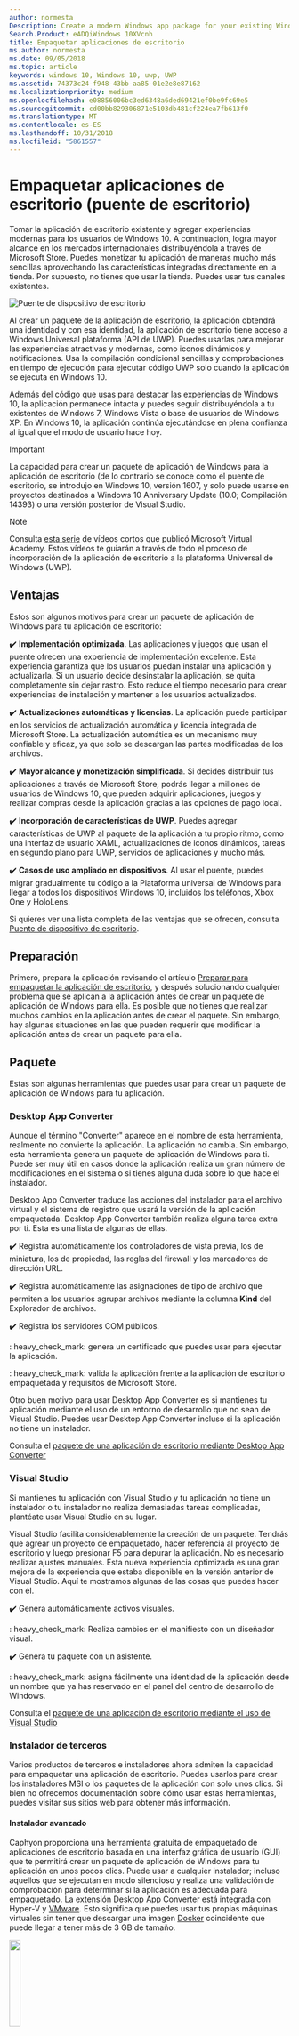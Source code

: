 ```yaml
---
author: normesta
Description: Create a modern Windows app package for your existing Windows Forms, WPF, or Win32 app or game. Add modern experiences for Windows 10 users and simplify deployment and monetization.
Search.Product: eADQiWindows 10XVcnh
title: Empaquetar aplicaciones de escritorio
ms.author: normesta
ms.date: 09/05/2018
ms.topic: article
keywords: windows 10, Windows 10, uwp, UWP
ms.assetid: 74373c24-f948-43bb-aa85-01e2e8e87162
ms.localizationpriority: medium
ms.openlocfilehash: e08856006bc3ed6348a6ded69421ef0be9fc69e5
ms.sourcegitcommit: cd00bb829306871e5103db481cf224ea7fb613f0
ms.translationtype: MT
ms.contentlocale: es-ES
ms.lasthandoff: 10/31/2018
ms.locfileid: "5861557"
---
```

# <a name="package-desktop-applications-desktop-bridge"></a>Empaquetar aplicaciones de escritorio (puente de escritorio)

Tomar la aplicación de escritorio existente y agregar experiencias modernas para los usuarios de Windows 10. A continuación, logra mayor alcance en los mercados internacionales distribuyéndola a través de Microsoft Store. Puedes monetizar tu aplicación de maneras mucho más sencillas aprovechando las características integradas directamente en la tienda. Por supuesto, no tienes que usar la tienda. Puedes usar tus canales existentes.

![Puente de dispositivo de escritorio](images/desktop-to-uwp/desktop-bridge-4.png)

Al crear un paquete de la aplicación de escritorio, la aplicación obtendrá una identidad y con esa identidad, la aplicación de escritorio tiene acceso a Windows Universal plataforma (API de UWP). Puedes usarlas para mejorar las experiencias atractivas y modernas, como iconos dinámicos y notificaciones.  Usa la compilación condicional sencillas y comprobaciones en tiempo de ejecución para ejecutar código UWP solo cuando la aplicación se ejecuta en Windows 10.

Además del código que usas para destacar las experiencias de Windows 10, la aplicación permanece intacta y puedes seguir distribuyéndola a tu existentes de Windows 7, Windows Vista o base de usuarios de Windows XP. En Windows 10, la aplicación continúa ejecutándose en plena confianza al igual que el modo de usuario hace hoy.

>[!IMPORTANT]
>La capacidad para crear un paquete de aplicación de Windows para la aplicación de escritorio (de lo contrario se conoce como el puente de escritorio, se introdujo en Windows 10, versión 1607, y solo puede usarse en proyectos destinados a Windows 10 Anniversary Update (10.0; Compilación 14393) o una versión posterior de Visual Studio.

> [!NOTE]
> Consulta <a href="https://mva.microsoft.com/en-US/training-courses/developers-guide-to-the-desktop-bridge-17373?l=oZG0B1WhD_8406218965/">esta serie</a> de vídeos cortos que publicó Microsoft Virtual Academy. Estos vídeos te guiarán a través de todo el proceso de incorporación de la aplicación de escritorio a la plataforma Universal de Windows (UWP).

## <a name="benefits"></a>Ventajas

Estos son algunos motivos para crear un paquete de aplicación de Windows para tu aplicación de escritorio:

:heavy_check_mark: **Implementación optimizada**. Las aplicaciones y juegos que usan el puente ofrecen una experiencia de implementación excelente. Esta experiencia garantiza que los usuarios puedan instalar una aplicación y actualizarla. Si un usuario decide desinstalar la aplicación, se quita completamente sin dejar rastro. Esto reduce el tiempo necesario para crear experiencias de instalación y mantener a los usuarios actualizados.

:heavy_check_mark: **Actualizaciones automáticas y licencias**. La aplicación puede participar en los servicios de actualización automática y licencia integrada de Microsoft Store. La actualización automática es un mecanismo muy confiable y eficaz, ya que solo se descargan las partes modificadas de los archivos.

:heavy_check_mark: **Mayor alcance y monetización simplificada**. Si decides distribuir tus aplicaciones a través de Microsoft Store, podrás llegar a millones de usuarios de Windows 10, que pueden adquirir aplicaciones, juegos y realizar compras desde la aplicación gracias a las opciones de pago local.

:heavy_check_mark: **Incorporación de características de UWP**.  Puedes agregar características de UWP al paquete de la aplicación a tu propio ritmo, como una interfaz de usuario XAML, actualizaciones de iconos dinámicos, tareas en segundo plano para UWP, servicios de aplicaciones y mucho más.

:heavy_check_mark: **Casos de uso ampliado en dispositivos**. Al usar el puente, puedes migrar gradualmente tu código a la Plataforma universal de Windows para llegar a todos los dispositivos Windows 10, incluidos los teléfonos, Xbox One y HoloLens.

Si quieres ver una lista completa de las ventajas que se ofrecen, consulta [Puente de dispositivo de escritorio](https://developer.microsoft.com/windows/bridges/desktop).

## <a name="prepare"></a>Preparación

Primero, prepara la aplicación revisando el artículo [Preparar para empaquetar la aplicación de escritorio](desktop-to-uwp-prepare.md), y después solucionando cualquier problema que se aplican a la aplicación antes de crear un paquete de aplicación de Windows para ella. Es posible que no tienes que realizar muchos cambios en la aplicación antes de crear el paquete. Sin embargo, hay algunas situaciones en las que pueden requerir que modificar la aplicación antes de crear un paquete para ella.

<a id="convert" />

## <a name="package"></a>Paquete

Estas son algunas herramientas que puedes usar para crear un paquete de aplicación de Windows para tu aplicación.

### <a name="desktop-app-converter"></a>Desktop App Converter

Aunque el término "Converter" aparece en el nombre de esta herramienta, realmente no convierte la aplicación. La aplicación no cambia. Sin embargo, esta herramienta genera un paquete de aplicación de Windows para ti. Puede ser muy útil en casos donde la aplicación realiza un gran número de modificaciones en el sistema o si tienes alguna duda sobre lo que hace el instalador.

Desktop App Converter traduce las acciones del instalador para el archivo virtual y el sistema de registro que usará la versión de la aplicación empaquetada. Desktop App Converter también realiza alguna tarea extra por ti. Esta es una lista de algunas de ellas.

:heavy_check_mark: Registra automáticamente los controladores de vista previa, los de miniatura, los de propiedad, las reglas del firewall y los marcadores de dirección URL.

:heavy_check_mark: Registra automáticamente las asignaciones de tipo de archivo que permiten a los usuarios agrupar archivos mediante la columna **Kind** del Explorador de archivos.

:heavy_check_mark: Registra los servidores COM públicos.

: heavy_check_mark: genera un certificado que puedes usar para ejecutar la aplicación.

: heavy_check_mark: valida la aplicación frente a la aplicación de escritorio empaquetada y requisitos de Microsoft Store.

Otro buen motivo para usar Desktop App Converter es si mantienes tu aplicación mediante el uso de un entorno de desarrollo que no sean de Visual Studio. Puedes usar Desktop App Converter incluso si la aplicación no tiene un instalador.

Consulta el [paquete de una aplicación de escritorio mediante Desktop App Converter](desktop-to-uwp-run-desktop-app-converter.md)

### <a name="visual-studio"></a>Visual Studio

Si mantienes tu aplicación con Visual Studio y tu aplicación no tiene un instalador o tu instalador no realiza demasiadas tareas complicadas, plantéate usar Visual Studio en su lugar.

Visual Studio facilita considerablemente la creación de un paquete. Tendrás que agrear un proyecto de empaquetado, hacer referencia al proyecto de escritorio y luego presionar F5 para depurar la aplicación. No es necesario realizar ajustes manuales. Esta nueva experiencia optimizada es una gran mejora de la experiencia que estaba disponible en la versión anterior de Visual Studio. Aquí te mostramos algunas de las cosas que puedes hacer con él.

:heavy_check_mark: Genera automáticamente activos visuales.

: heavy_check_mark: Realiza cambios en el manifiesto con un diseñador visual.

:heavy_check_mark: Genera tu paquete con un asistente.

: heavy_check_mark: asigna fácilmente una identidad de la aplicación desde un nombre que ya has reservado en el panel del centro de desarrollo de Windows.

Consulta el [paquete de una aplicación de escritorio mediante el uso de Visual Studio](desktop-to-uwp-packaging-dot-net.md)

### <a name="third-party-installer"></a>Instalador de terceros

 Varios productos de terceros e instaladores ahora admiten la capacidad para empaquetar una aplicación de escritorio. Puedes usarlos para crear los instaladores MSI o los paquetes de la aplicación con solo unos clics. Si bien no ofrecemos documentación sobre cómo usar estas herramientas, puedes visitar sus sitios web para obtener más información.

#### <a name="advanced-installer"></a>Instalador avanzado

Caphyon proporciona una herramienta gratuita de empaquetado de aplicaciones de escritorio basada en una interfaz gráfica de usuario (GUI) que te permitirá crear un paquete de aplicación de Windows para tu aplicación en unos pocos clics. Puede usar a cualquier instalador; incluso aquellos que se ejecutan en modo silencioso y realiza una validación de comprobación para determinar si la aplicación es adecuada para empaquetado.
La extensión Desktop App Converter está integrada con Hyper-V y [VMware](http://www.vmware.com/). Esto significa que puedes usar tus propias máquinas virtuales sin tener que descargar una imagen [Docker](https://docs.docker.com/) coincidente que puede llegar a tener más de 3 GB de tamaño.

<img width="20%" src="images/desktop-to-uwp/Advanced_Installer_Vertical.png">

Puedes usar el [Instalador avanzado](http://www.advancedinstaller.com/) para generar MSI y [paquetes de aplicación de Windows](http://www.advancedinstaller.com/uwp-app-package.html) a partir de proyectos existentes. De igual manera, también puedes usar el Instalador avanzado para importar los paquetes de aplicación de Windows que hayas creado mediante Microsoft Desktop App Converter. Una vez importados, puedes mantenerlos mediante herramientas visuales diseñadas específicamente para aplicaciones para UWP.

Del mismo modo, el Instalador avanzado también te proporciona una extensión de Visual Studio 2017 y 2015 que puedes usar para [compilar y depurar aplicaciones de Puente de dispositivo de escritorio](http://www.advancedinstaller.com/debug-desktop-bridge-apps.html).

Consulta este [vídeo](https://www.youtube.com/watch?v=cmLKgn04Vfg&feature=youtu.be) para ver una introducción rápida.

> [!TIP]
> Asegúrate de echar un vistazo a la edición publicada recientemente [Edición exprés para instaladores avanzados](https://www.advancedinstaller.com/express-edition.html).

#### <a name="cloudhouse-compatibility-containers"></a>Contenedores de compatibilidad con Cloudhouse

Para los clientes empresariales que tienen aplicaciones de línea de negocio que son incompatibles con Windows 10 y Windows 10S, los contenedores de compatibilidad de Cloudhouse permiten que las aplicaciones de Windows XP y Windows 7 se ejecuten en Windows 10 y los conviertan para ejecutarse en la Plataforma universal de Windows (UWP) para entregarse a través de Microsoft Store para Empresas o Microsoft Intune sin cambiar el código fuente. Regístrate para obtener una [Evaluación gratuita](http://www.cloudhouse.com/free-trial).

<img width="20%" src="images/desktop-to-uwp/cloudhouse-container-logo.png">

Cloudhouse proporciona un empaquetador automático de línea de empaquetado de aplicaciones empresariales en [Contenedores de compatibilidad](https://docs.cloudhouse.com/37613-overview/266723-compatibility-containers-for-applications) en el sistema operativo en el que las aplicaciones se ejecutan hoy en día (por ejemplo, Windows XP) y [prepararlo para la conversión](https://docs.cloudhouse.com/37613-overview/266725-compatibility-containers-for-desktop-bridge?from_search=17883905) a UWP. El contenedor se convierte luego en el nuevo paquete de aplicación de Windows mediante su integración con la herramienta Desktop App Converter de Microsoft.

El empaquetador automático usa instalar y capturar y el análisis en tiempo de ejecución para crear un contenedor para la aplicación que incluye los archivos, el registro, los tiempos de ejecución y las dependencias de la aplicación, así como el motor de redireccionamiento y compatibilidad que permite que la aplicación se ejecute en Windows 10. El contenedor proporciona el aislamiento de la aplicación y su tiempos de ejecución, para que no afecten ni entren en conflicto con otras aplicaciones que se ejecutan en el dispositivo del usuario.

Obtén más información sobre cómo puedes ofrecer aplicaciones empresariales a través de Microsoft Store para Empresas en nuestro [blog de lanzamientos](http://www.cloudhouse.com/resources/release-solution-to-get-any-line-of-business-app-to-uwp).

#### <a name="firegiant"></a>FireGiant

La [extensión FireGiant Appx](https://www.firegiant.com/products/wix-expansion-pack/appx) te permite crear paquetes MSI y paquetes de aplicaciones de Windows al mismo tiempo desde el mismo código fuente de WiX. Cada vez que crees, puedes elegir Windows 10 con un paquete de aplicación de Windows y las versiones anteriores de Windows con MSI.

<img width="20%" src="images/desktop-to-uwp/FG3rdPartyLogo.png">

La extensión FireGiant Appx usa el análisis estático y la emulación inteligente de tus proyectos WiX para crear paquetes de aplicación de Windows sin la sobrecarga de tiempo de ejecución y espacio en disco de contenedores o máquinas virtuales.

Como la extensión FireGiant Appx no convierte el instalador ejecutándolo, puede mantener el instalador WiX sin necesidad de convertirlo repetidamente a paquetes de aplicación de Windows. Todos los usuarios de diferentes versiones de Windows obtienen las mejoras más recientes y no tienes que preocuparte de que los paquetes de aplicación de MSI y Windows no se sincronicen.

Echa un vistazo a este [vídeo](https://www.youtube.com/watch?v=AFBpdBiAYQE) y ver cómo en un par de líneas de código FireGiant director general Rob Mensching crea una versión de Appx (paquete de aplicación de Windows) de la herramienta de compresión de 7-Zip de código abierto populares y, a continuación, cómo mejora la aplicación de Windows y los paquetes MSI con cambios en el mismo código fuente de WiX.

#### <a name="installaware"></a>InstallAware

Install**Aware**, con un [registro de seguimiento](https://www.installaware.com/press-room.htm) de innovaciones rápidamente compatibles de Microsoft, compilaciones [paquetes de aplicaciones Windows (Puente de dispositivo de escritorio)](https://www.installaware.com/appx-builder.htm), App-V (virtualización de aplicaciones), MSI (Windows Installer) y paquetes EXE (código nativo) desde un único origen.

<img width="20%" src="images/desktop-to-uwp/installaware.png">

Install**Aware** proporciona extensiones de Install**Aware** gratuitas para las versiones 2012-2017 de Visual Studio. Puedes usarlas para crear paquetes de aplicaciones de Windows con un solo clic directamente desde la [barra de herramientas de Visual Studio](https://www.installaware.com/visual-studio-installer-2015.htm).

También puedes importar cualquier instalación, incluso si no tienes el código fuente para ella, usando Package**Aware** (capturas de instalación sin instantáneas), o el Asistente para importación de base de datos (para todos los instaladores de MSI y módulos de combinación MSM). Puedes usar [herramientas de la interfaz gráfica de usuario](https://www.installaware.com/scripting-two-way-integrated-ide.htm) para mantener y mejorar las importaciones, visualmente o mediante la creación de scripts.

Las [opciones de creación de APPX avanzadas](https://www.installaware.com/mhtml5/desktop/appx.htm) te ayudan a tener como objetivo los envíos de Microsoft Store o a producir binarios del paquete de aplicación de Windows con firma para la distribución de transferencia local a los usuarios finales. Incluso puedes compilar paquetes de **WSA**(Windows Server Applications) Installer destinados a las implementaciones en **Nano servidor**, todo ello desde un único origen y con compatibilidad completa con la [automatización de la línea de comandos](https://www.installaware.com/scripting-automation-interface.htm), además de una GUI.

Install**Aware** también [creó en código abierto](https://www.installaware.com/gnu.asp) una **biblioteca de generadores de APPX**, junto con un applet de línea de comandos de ejemplo, bajo la licencia de GNU Affero GPL. Se diseñaron para usarse con plataformas de código abierto como WiX.

#### <a name="installshield"></a>InstallShield

InstallShield proporciona una solución única para desarrollar instaladores MSI y EXE, crear paquetes de Plataforma universal de Windows y aplicación de Windows Server (WSA), y virtualizar aplicaciones con un mínimo de scripting, codificación y rediseño.

<img width="20%" src="images/desktop-to-uwp/InstallShield-logo.jpg">

Examina tu proyecto de InstallShield en cuestión de segundos para ahorrar horas de trabajo de investigación identificando automáticamente los posibles problemas de compatibilidad entre tu aplicación y los paquetes de UWP y WSA.

Prepárate para Microsoft Store y simplifica la experiencia de instalación del software en Windows 10 creando paquetes de aplicación para UWP desde tus proyectos de InstallShield existentes. Compila paquetes tanto de Windows Installer como de aplicación de UWP para admitir los escenarios de implementación que desee de los clientes. Admite implementaciones de Nano Server y Windows Server 2016 compilando paquetes de WSA desde tus proyectos existentes de InstallShield.

Desarrolla tu instalación en módulos para facilitar la implementación y el mantenimiento y, a continuación, combina los componentes y las dependencias en el tiempo de compilación en un único paquete de aplicación para UWP para Microsoft Store. Para la distribución directa fuera de la tienda, agrupa los paquetes de aplicación para UWP y otras dependencias junto con un programa de instalación de la interfaz de usuario Suite o avanzado.

Más información en este [libro electrónico](https://na01.safelinks.protection.outlook.com/?url=https%3A%2F%2Fresources.flexerasoftware.com%2Fweb%2Fpdf%2FeBook-IS-Your-Fast-Track-to-Profit.pdf&data=02%7C01%7Cnormesta%40microsoft.com%7C86b9a00bc8e345c2ac6208d4ba464802%7C72f988bf86f141af91ab2d7cd011db47%7C1%7C1%7C636338258409706554&sdata=IAYNp9nFc8B5ayxwrs%2FQTWowUmOda6p%2Fn%2BjdHea257M%3D&reserved=0).

#### <a name="pace-suite"></a>PACE Suite

[PACE Suite](https://pacesuite.com/) es una herramienta de empaquetado de aplicaciones que puedes usar para llevar tus aplicaciones de escritorio a la Plataforma universal de Windows.

<img width="20%" src="images/desktop-to-uwp/PACE.png">

Con PACE Suite, no necesitas preparar entornos de empaquetado especiales ni instalar componentes de Windows SDK adicionales. PACE Suite puede crear paquetes de aplicación de Windows de forma independiente en tu entorno de empaquetado estándar en Windows 10 o Windows Server 2016. Echa un vistazo a este [ejemplo ilustrado](https://pacesuite.com/convert-exe-to-appx/) para descubrir cómo PACE Suite realiza el empaquetado de un instalador en un paquete de aplicación de Windows.

Además de crear paquetes de aplicación de Windows, también puedes usar PACE Suite para crear paquetes de Windows Installer (MSI), revisiones (MSP), transformaciones (MST) y paquetes App-V. En cuanto a la creación de MSI, PACE Suite ayuda con la administración de actualizaciones, la configuración de permisos, acciones personalizadas, scripts y otros. También puedes publicar tus aplicaciones directamente en System Center Configuration Manager.

Para revisar todas las funcionalidades del empaquetado de aplicaciones, consulta [Características de PACE Suite](https://pacesuite.com/features/).

#### <a name="rad-studio"></a>RAD Studio

Consulta [RAD Studio de Embarcadero](https://www.embarcadero.com/products/rad-studio/windows-10-store-desktop-bridge)

#### <a name="raypack-studio"></a>RayPack Studio

Solución de empaquetado de Raynet, [RayPack Studio](https://raynet.de/Raynet-Products/RayPackStudio), admite la creación de paquetes de aplicaciones de escritorio como uno de los posibles resultados de conversión eficiente y fácil de configurar y reempaquetado framework.

<img width="20%" src="images/desktop-to-uwp/RaynetLogo_v3.png">

Pueden usarse entornos virtuales existentes (Estación de trabajo VMware, Hyper-V) para realizar conversiones automatizadas/en bloque sin configuración de entorno prolongada. Un componente del estudio ([RayQC avanzada](https://raynet.de/Raynet-Products/RayQCad)) es capaz de realizar pruebas de filtrado y compatibilidad de conversión previa para comprobar el software que sea apto para la conversión. Además, los usuarios ya pueden realizar comprobaciones amplias de colisión y compatibilidad con distintas ediciones de Windows 10, incluyendo las actualizaciones de aniversario y Creators.

Además de para la creación de paquetes de software para formato APPX/UWP de Windows 10, RayPack Studio también puede usarse para crear paquetes clásicos de Windows Installer (MSI), revisiones (MSP), transformaciones (MST) y paquetes App-V. Además, esta solución incluye un conjunto de productos y componentes de software para paquetes de software de empresa profesional. Además de los paquetes de software y la virtualización, RayPack Studio considera todas las tareas relacionadas con el empaquetado: comprobaciones de conflictos y compatibilidad de aplicaciones y paquetes de software ([RayQC avanzada](https://raynet.de/Raynet-Products/RayQCad)), evaluación de software ([RayEval](https://raynet.de/Raynet-Products/RayEval)) y control de calidad ([RayQC](https://raynet.de/Raynet-Products/RayQC)).

Combinado con [RayFlow](https://raynet.de/Raynet-Products/RayFlow), el sistema de flujo de trabajo de empresa de Raynet, los usuarios pueden trabajar de forma eficaz en el software a lo largo de todo el ciclo de vida de la aplicación de empresa, desde los pedidos de paquetes y pasando por la evaluación, el análisis, el empaquetado, el aseguramiento de calidad, las pruebas de aceptación de usuario y la implementación. Todos los paquetes y formatos pueden almacenarse e implementarse directamente en SCCM u otras soluciones. El proceso de ciclo de vida de toda la aplicación lo sigue y administra RayFlow. Además, se pueden integrar sistemas de cualquier orden, como ServiceNow. Raynet crea fábricas de empaquetado de software en todo el mundo, con sus herramientas para los proveedores de servicios.

Convéncete tú mismo y consigue la [licencia de prueba gratuita](https://raynet.de/contact?init=license) de RayPack Studio y RayFlow de Raynet . Para obtener más información visita [www.raynet.de](https://raynet.de/home).

**Vínculos relacionados**:

* Raynet: [https://raynet.de/home](https://raynet.de/home)
* RayPack Studio: [https://raynet.de/Raynet-Products/RayPackStudio](https://raynet.de/Raynet-Products/RayPackStudio)
* RayFlow: [https://raynet.de/Raynet-Products/RayFlow](https://raynet.de/Raynet-Products/RayFlow)
* RayEval: [https://raynet.de/Raynet-Products/RayEval](https://raynet.de/Raynet-Products/RayEval)
* RayQC: [https://raynet.de/Raynet-Products/RayQC](https://raynet.de/Raynet-Products/RayQC)
* RayQC Advanced: [https://raynet.de/Raynet-Products/RayQCad](https://raynet.de/Raynet-Products/RayQCad)
* Licencia de prueba gratuita: [https://raynet.de/contact?init=license](https://raynet.de/contact?init=license)

### <a name="manual-packaging"></a>Empaquetado manual

Como la última opción, puedes convertir tu aplicación sin usar alguna de estas herramientas. Si quieres conocer al detalle la conversión, puedes crear un archivo de manifiesto y ejecutar la herramienta **MakeAppx.exe** para crear el paquete de aplicación de Windows.

Consulta [empaquetar una aplicación de escritorio de forma manual](desktop-to-uwp-manual-conversion.md).

## <a name="integrate"></a>Integración

Si la aplicación debe integrar con el sistema (por ejemplo: establecer reglas de firewall), describe estas cuestiones en el manifiesto del paquete de la aplicación y el sistema hará el resto. Para la mayoría de estas tareas, no tendrás que escribir nada de código. Con un poco de XML en el manifiesto, puedes hacer cosas como iniciar un proceso cuando el usuario inicie sesión, integrar la aplicación en el Explorador de archivos y agrega la aplicación de una lista de destinos de impresión que aparecen en otras aplicaciones.

Consulta [integrar la aplicación de escritorio empaquetada con Windows 10](desktop-to-uwp-extensions.md).

## <a name="enhance"></a>Mejora

Una vez empaquetada la aplicación, puedes agregarle características tales como iconos dinámicos y notificaciones de inserción. Algunas de estas funcionalidades pueden mejorar considerablemente el nivel de participación de la aplicación y te cuesta muy poco tiempo para agregar. Recuerda que algunas mejoras requieren un poco más código.

Consulta [Mejorar tu aplicación de escritorio para Windows 10](desktop-to-uwp-enhance.md).

## <a name="extend"></a>Ampliación

Algunas experiencias de Windows 10 (por ejemplo, una página de interfaz de usuario habilitada para entrada táctil) deben ejecutarse dentro de un contenedor de aplicación moderna. En general, primero debes determinar si puedes agregar tu experiencia [mejorando](desktop-to-uwp-enhance.md) la aplicación de escritorio existente con las API de UWP. Si tienes que usar un componente de UWP para lograr la experiencia, puede agregar un proyecto de UWP a la solución y usar los servicios de aplicaciones para la comunicación entre la aplicación de escritorio y el componente de UWP.

Consulta [Ampliar tu aplicación de escritorio con componentes de UWP modernos](desktop-to-uwp-extend.md).

## <a name="migrate"></a>Migración

Aunque no hay ninguna herramienta que pueda convertir una aplicación de escritorio en una aplicación para UWP, puedes reutilizar gran parte de tu código existente, lo que disminuirá el coste de la creación de uno. Puedes hacerlo moviendo tanta lógica de negocios como puedas en las bibliotecas .NET Standard 2.0.

El estándar de .NET 2.0 incluye un gran aumento en el número de las API de .NET junto con una corrección de compatibilidad para tus paquetes NuGet favoritos y las bibliotecas de terceros.

Mueve el código a las bibliotecas de .NET Standard y, a continuación, crea una app de la Plataforma universal de Windows (UWP) para tener acceso a todos los dispositivos de Windows 10.

Consulta [Compartir código entre una aplicación de escritorio y una aplicación para UWP](desktop-to-uwp-migrate.md)


## <a name="test"></a>Prueba

Para probar la aplicación en una configuración realista mientras la preparas para su distribución, es mejor firmar la aplicación e instalarla. Consulta [Probar la aplicación](https://docs.microsoft.com/en-us/windows/uwp/porting/desktop-to-uwp-debug#test-your-app).

>[!IMPORTANT]
> Si vas a publicar la aplicación en la Microsoft Store, asegúrate de que la aplicación funciona correctamente en dispositivos que ejecutan Windows 10 en modo S. Este es un requisito de store. Consulta [Probar la aplicación de Windows para Windows 10 en modo S](desktop-to-uwp-test-windows-s.md).

## <a name="validate"></a>Validación

Para que la aplicación tenga posibilidades de publicarse en la Microsoft Store u obtener la [Certificación de Windows](http://go.microsoft.com/fwlink/p/?LinkID=309666), debes validarla y probarla localmente antes de enviarla para su certificación.

Si estás usando DAC para empaquetar la aplicación, puedes usar el nuevo ``-Verify`` marca para validar el paquete con la aplicación de escritorio empaquetada y requisitos de la tienda. Consulta [Empaquetar una aplicación, firmarla y prepararla para su envío a la Store](desktop-to-uwp-run-desktop-app-converter.md#optional-parameters).

Si estás usando Visual Studio, puedes validar la aplicación desde el Asistente para **Crear paquetes de aplicaciones** . Consulta [Crear un archivo de carga del paquete de aplicación](../packaging/packaging-uwp-apps.md#create-an-app-package-upload-file).

Para ejecutar la herramienta manualmente, consulta [Kit para la certificación de aplicaciones en Windows](../debug-test-perf/windows-app-certification-kit.md).

Para revisar la lista de pruebas que usa la certificación de aplicaciones de Windows para validar la aplicación, consulta [Windows Desktop Bridge app tests (Pruebas de la aplicación del puente de dispositivo escritorio de Windows)](../debug-test-perf/windows-desktop-bridge-app-tests.md).

## <a name="distribute"></a>Distribución

Puedes distribuir la aplicación publicándola en la Microsoft Store o mediante la instalación de prueba en otros sistemas.

Consulta [distribuir una aplicación de escritorio empaquetada](desktop-to-uwp-distribute.md).

## <a name="support-and-feedback"></a>Soporte técnico y comentarios

**Encuentra respuestas a tus preguntas**

¿Tienes alguna pregunta? Pregúntanos en Stack Overflow. Nuestro equipo supervisa estas [etiquetas](http://stackoverflow.com/questions/tagged/project-centennial+or+desktop-bridge). También puedes preguntarnos [aquí](https://social.msdn.microsoft.com/Forums/en-US/home?filter=alltypes&sort=relevancedesc&searchTerm=%5BDesktop%20Converter%5D).

**Enviar comentarios o realizar sugerencias acerca de las características**

Consulta [UserVoice](https://wpdev.uservoice.com/forums/110705-universal-windows-platform/category/161895-desktop-bridge-centennial).

## <a name="in-this-section"></a>En esta sección

| Tema | Descripción |
|-------|-------------|
| [Preparación para empaquetar una aplicación](desktop-to-uwp-prepare.md) | Proporciona una lista de los elementos que hay que revisar antes de empaquetar la aplicación de escritorio. |
| [Empaquetar una aplicación con Desktop App Converter](desktop-to-uwp-run-desktop-app-converter.md) | Muestra cómo ejecutar Desktop App Converter. |
| [Empaquetar una aplicación de escritorio de forma manual](desktop-to-uwp-manual-conversion.md) | Aprende a crear un paquete de la aplicación y un manifiesto manualmente. |
| [Empaquetar una aplicación de escritorio con Visual Studio](desktop-to-uwp-packaging-dot-net.md)| Muestra cómo empaquetar la aplicación de escritorio mediante el uso de Visual Studio. |
| [Integrar la aplicación de escritorio con Windows 10](desktop-to-uwp-extensions.md) | Integrar la aplicación con Windows 10 mediante el uso de las tareas en el archivo de manifiesto de paquete de tu proyecto de empaquetado con descripciones. |
| [Mejorar tu aplicación de escritorio para Windows 10](desktop-to-uwp-enhance.md)| Usa las API de UWP para agregar modernas experiencias que destacan para los usuarios de Windows 10. |
| [API de UWP disponibles para una aplicación de escritorio empaquetada](desktop-to-uwp-supported-api.md) | Ver lo que están disponibles para la aplicación de escritorio empaquetada usar las API de UWP. |
| [Ampliar tu aplicación de escritorio con componentes de UWP modernos](desktop-to-uwp-extend.md)| Agrega experiencias avanzadas que deben ejecutarse dentro de un contenedor de aplicación para UWP. Conectar la aplicación de escritorio con el proceso de UWP mediante el uso de servicios de aplicaciones.|
| [Ejecutar, depurar y probar una aplicación de escritorio empaquetada](desktop-to-uwp-debug.md) | Explica las opciones para depurar la aplicación empaquetada. |
| [Distribuir una aplicación de escritorio empaquetada ](desktop-to-uwp-distribute.md) | Consulta cómo distribuir la aplicación convertida a los usuarios.  |
| [Issues(desktop-to-uwp-known-issues.md) conocidos | Enumera los problemas conocidos con aplicaciones de escritorio de empaquetado. |
